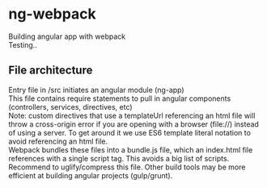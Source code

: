 # ng-webpack
Building angular app with webpack  
Testing..

## File architecture
Entry file in /src initiates an angular module (ng-app)  
This file contains require statements to pull in angular components (controllers, services, directives, etc)  
Note: custom directives that use a templateUrl referencing an html file will throw a cross-origin error if you are opening with a browser (file://) instead of using a server. To get around it we use ES6 template literal notation to avoid referencing an html file.  
Webpack bundles these files into a bundle.js file, which an index.html file references with a single script tag. This avoids a big list of scripts. Recommend to uglify/compress this file. Other build tools may be more efficient at building angular projects (gulp/grunt).